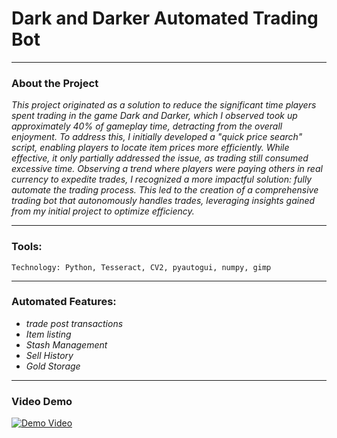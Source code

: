 # **Dark and Darker Automated Trading Bot**
----------------------------------

 ### **About the Project** 

  *This project originated as a solution to reduce the significant time players spent trading in the game Dark and Darker, which I observed took up approximately 40% of gameplay time, detracting from the overall enjoyment. To address this, I initially developed a "quick price search" script, enabling players to locate item prices more efficiently. While effective, it only partially addressed the issue, as trading still consumed excessive time. Observing a trend where players were paying others in real currency to expedite trades, I recognized a more impactful solution: fully automate the trading process. This led to the creation of a comprehensive trading bot that autonomously handles trades, leveraging insights gained from my initial project to optimize efficiency.*

------------------------------------

### **Tools:**
    
    Technology: Python, Tesseract, CV2, pyautogui, numpy, gimp

------------------------------------
### **Automated Features:**

  * *trade post transactions*
  * *Item listing*
  * *Stash Management*
  * *Sell History*
  * *Gold Storage*

------------------------------------
### **Video Demo**

[![Demo Video](https://img.youtube.com/vi/rkwtHdzukq8/0.jpg)](https://www.youtube.com/watch?v=rkwtHdzukq8)




